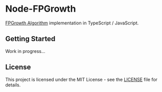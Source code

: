 # Node-FPGrowth
[FPGrowth Algorithm](https://en.wikibooks.org/wiki/Data_Mining_Algorithms_In_R/Frequent_Pattern_Mining/The_FP-Growth_Algorithm) implementation in TypeScript / JavaScript.

## Getting Started

Work in progress...

## License

This project is licensed under the MIT License - see the [LICENSE](LICENSE) file for details.
